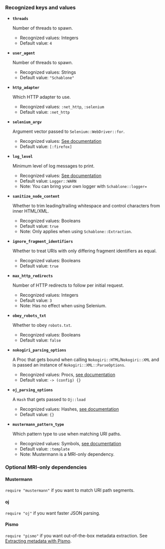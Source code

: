 ### Recognized keys and values
* __`threads`__

	Number of threads to spawn.
	* Recognized values: Integers
	* Default value: `4`

* __`user_agent`__

	Number of threads to spawn.
	* Recognized values: Strings
	* Default value: `"Schablone"`

* __`http_adapter`__

	Which HTTP adapter to use.
	* Recognized values: `:net_http`, `:selenium`
	* Default value: `:net_http`

* __`selenium_argv`__

	Argument vector passed to `Selenium::WebDriver::for`.
	* Recognized values: [See documentation](http://ruby-doc.org/stdlib-2.1.0/libdoc/logger/rdoc/Logger.html)
	* Default value: `[:firefox]`

* __`log_level`__

	Minimum level of log messages to print.
	* Recognized values: [See documentation](http://ruby-doc.org/stdlib-2.1.0/libdoc/logger/rdoc/Logger.html)
	* Default value: `Logger::WARN`
	* Note: You can bring your own logger with `Schablone::logger=`

* __`sanitize_node_content`__

	Whether to trim leading/trailing whitespace and control characters from inner HTML/XML.
	* Recognized values: Booleans
	* Default value: `true`
	* Note: Only applies when using `Schablone::Extraction`.

* __`ignore_fragment_identifiers`__

	Whether to treat URIs with only differing fragment identifiers as equal.
	* Recognized values: Booleans
	* Default value: `true`

* __`max_http_redirects`__

	Number of HTTP redirects to follow per initial request.
	* Recognized values: Integers
	* Default value: `3`
	* Note: Has no effect when using Selenium.

* __`obey_robots_txt`__

	Whether to obey `robots.txt`.
	* Recognized values: Booleans
	* Default value: `false`

* __`nokogiri_parsing_options`__

	A Proc that gets bound when calling `Nokogiri::HTML`/`Nokogiri::XML` and is passed an instance of `Nokogiri::XML::ParseOptions`.
	* Recognized values: Procs, [see documentation](http://www.rubydoc.info/github/sparklemotion/nokogiri/Nokogiri/XML/ParseOptions)
	* Default value: `-> (config) {}`
	
* __`oj_parsing_options`__

	A `Hash` that gets passed to `Oj::load`
	* Recognized values: Hashes, [see documentation](http://www.rubydoc.info/github/sparklemotion/nokogiri/Nokogiri/XML/ParseOptions)
	* Default value: `{}`

* __`mustermann_pattern_type`__

	Which pattern type to use when matching URI paths.
	* Recognized values: Symbols, [see documentation](https://github.com/rkh/mustermann#pattern-types)
	* Default value: `:template`
	* Note: Mustermann is a MRI-only dependency.

### Optional MRI-only dependencies
#### Mustermann
`require "mustermann"` if you want to match URI path segments.

#### oj
`require "oj"` if you want faster JSON parsing.

#### Pismo
`require "pismo"` if you want out-of-the-box metadata extraction. See [Extracting metadata with Pismo]().
